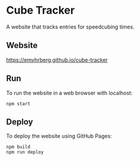 # Cube Tracker

A website that tracks entries for speedcubing times.

## Website

https://emyhrberg.github.io/cube-tracker

## Run

To run the website in a web browser with localhost:

`npm start`

## Deploy

To deploy the website using GitHub Pages:

```
npm build
npm run deploy
```
